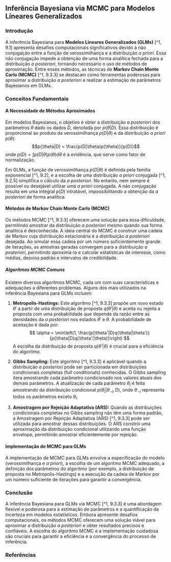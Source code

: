 ## Inferência Bayesiana via MCMC para Modelos Lineares Generalizados

### Introdução
A inferência Bayesiana para **Modelos Lineares Generalizados (GLMs)** [^1, 9.1] apresenta desafios computacionais significativos devido à não conjugação entre a função de verossimilhança e a distribuição *a priori*. Essa não conjugação impede a obtenção de uma forma analítica fechada para a distribuição *a posteriori*, tornando necessário o uso de métodos de aproximação. Entre esses métodos, as técnicas de **Markov Chain Monte Carlo (MCMC)** [^1, 9.3.3] se destacam como ferramentas poderosas para aproximar a distribuição *a posteriori* e realizar a estimação de parâmetros Bayesianos em GLMs.

### Conceitos Fundamentais
#### A Necessidade de Métodos Aproximados
Em modelos Bayesianos, o objetivo é obter a distribuição *a posteriori* dos parâmetros $\theta$ dado os dados $D$, denotada por $p(\theta|D)$. Essa distribuição é proporcional ao produto da verossimilhança $p(D|\theta)$ e da distribuição *a priori* $p(\theta)$:
$$p(\theta|D) = \frac{p(D|\theta)p(\theta)}{p(D)}$$
onde $p(D) = \int p(D|\theta)p(\theta) d\theta$ é a evidência, que serve como fator de normalização.

Em GLMs, a função de verossimilhança $p(D|\theta)$ é definida pela família exponencial [^1, 9.2], e a escolha de uma distribuição *a priori* conjugada [^1, 9.2.5] simplifica o cálculo da *a posteriori*. No entanto, nem sempre é possível ou desejável utilizar uma *a priori* conjugada. A não conjugação resulta em uma integral $p(D)$ intratável, impossibilitando a obtenção da *a posteriori* de forma analítica.

#### Métodos de Markov Chain Monte Carlo (MCMC)
Os métodos MCMC [^1, 9.3.3] oferecem uma solução para essa dificuldade, permitindo amostrar da distribuição *a posteriori* mesmo quando sua forma analítica é desconhecida. A ideia central do MCMC é construir uma cadeia de Markov cuja distribuição estacionária é a distribuição *a posteriori* desejada. Ao simular essa cadeia por um número suficientemente grande de iterações, as amostras geradas convergem para a distribuição *a posteriori*, permitindo aproximá-la e calcular estatísticas de interesse, como médias, desvios padrão e intervalos de credibilidade.

##### Algoritmos MCMC Comuns

Existem diversos algoritmos MCMC, cada um com suas características e adequações a diferentes problemas. Alguns dos mais utilizados na inferência Bayesiana para GLMs incluem:

1.  **Metropolis-Hastings:** Este algoritmo [^1, 9.3.3] propõe um novo estado $\theta'$ a partir de uma distribuição de proposta $q(\theta'|\theta)$ e aceita ou rejeita a proposta com uma probabilidade que depende da razão entre as densidades da *a posteriori* nos estados $\theta'$ e $\theta$. A probabilidade de aceitação é dada por:
    $$ \alpha = \min\left(1, \frac{p(\theta'|D)q(\theta|\theta')}{p(\theta|D)q(\theta'|\theta)}\right) $$
    A escolha da distribuição de proposta $q(\theta'|\theta)$ é crucial para a eficiência do algoritmo.

2.  **Gibbs Sampling:** Este algoritmo [^1, 9.3.3] é aplicável quando a distribuição *a posteriori* pode ser particionada em distribuições condicionais completas (full conditionals) conhecidas. O Gibbs sampling itera amostrando cada parâmetro condicionado nos valores atuais dos demais parâmetros. A atualização de cada parâmetro $\theta_i$ é feita amostrando da distribuição condicional $p(\theta_i|\theta_{-i}, D)$, onde $\theta_{-i}$ representa todos os parâmetros exceto $\theta_i$.

3.  **Amostragem por Rejeição Adaptativa (ARS):** Quando as distribuições condicionais completas no Gibbs sampling não têm uma forma padrão, a Amostragem por Rejeição Adaptativa (ARS) [^1, 9.3.3] pode ser utilizada para amostrar dessas distribuições. O ARS constrói uma aproximação da distribuição condicional utilizando uma função envelope, permitindo amostrar eficientemente por rejeição.

#### Implementação de MCMC para GLMs
A implementação de MCMC para GLMs envolve a especificação do modelo (verossimilhança e *a priori*), a escolha de um algoritmo MCMC adequado, a definição dos parâmetros do algoritmo (por exemplo, a distribuição de proposta no Metropolis-Hastings) e a execução da cadeia de Markov por um número suficiente de iterações para garantir a convergência.

### Conclusão
A inferência Bayesiana para GLMs via MCMC [^1, 9.3.3] é uma abordagem flexível e poderosa para a estimação de parâmetros e a quantificação da incerteza em modelos estatísticos. Embora apresente desafios computacionais, os métodos MCMC oferecem uma solução viável para aproximar a distribuição *a posteriori* e obter resultados precisos e confiáveis. A escolha do algoritmo MCMC e a implementação cuidadosa são cruciais para garantir a eficiência e a convergência do processo de inferência.

### Referências
[^1]: Machine Learning: A Probabilistic Perspective, Kevin P. Murphy
<!-- END -->